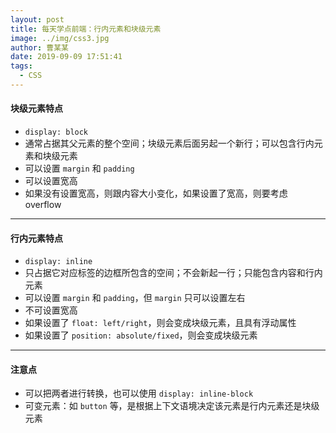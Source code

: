 ```yaml
---
layout: post
title: 每天学点前端：行内元素和块级元素
image: ../img/css3.jpg
author: 曹某某
date: 2019-09-09 17:51:41
tags: 
  - CSS
---
```


#### 块级元素特点
- `display: block`
- 通常占据其父元素的整个空间；块级元素后面另起一个新行；可以包含行内元素和块级元素
- 可以设置 `margin` 和 `padding`
- 可以设置宽高
- 如果没有设置宽高，则跟内容大小变化，如果设置了宽高，则要考虑 overflow
  
---

#### 行内元素特点
- `display: inline`
- 只占据它对应标签的边框所包含的空间；不会新起一行；只能包含内容和行内元素
- 可以设置 `margin` 和 `padding`，但 `margin` 只可以设置左右
- 不可设置宽高
- 如果设置了 `float: left/right`，则会变成块级元素，且具有浮动属性
- 如果设置了 `position: absolute/fixed`，则会变成块级元素

---

#### 注意点
- 可以把两者进行转换，也可以使用 `display: inline-block`
- 可变元素：如 `button` 等，是根据上下文语境决定该元素是行内元素还是块级元素


